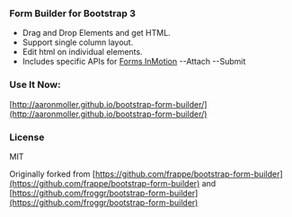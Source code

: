 ### Form Builder for Bootstrap 3

- Drag and Drop Elements and get HTML.
- Support single column layout.
- Edit html on individual elements.
- Includes specific APIs for [Forms InMotion](http://www.formsinmotion.com)
--Attach
--Submit

### Use It Now:

[http://aaronmoller.github.io/bootstrap-form-builder/](http://aaronmoller.github.io/bootstrap-form-builder/)

### License

MIT


Originally forked from [https://github.com/frappe/bootstrap-form-builder](https://github.com/frappe/bootstrap-form-builder)
and [https://github.com/froggr/bootstrap-form-builder](https://github.com/froggr/bootstrap-form-builder)
